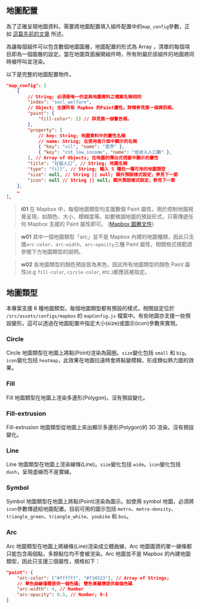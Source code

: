 ## 地圖配置

為了正確呈現地圖資料，需要將地圖配置填入組件配置中的`map_config`參數，正如 [這篇先前的文章](/front-end/introduction-to-components#component-configuration) 所述。

為讓每個組件可以包含數個地圖圖層，地圖配置的形式為 Array ，清單的每個項目即為一個圖層的設定。當在地圖頁面展開組件時，所有附屬於該組件的地圖將同時被呼叫並渲染。

以下是完整的地圖配置物件。

```json
"map_config": [
    {
        // String; 必須是唯一的並與地圖資料之檔案名稱相同
        "index": "socl_welfare",
        // Object; 支援所有 Mapbox 的Paint屬性。詳情參見第一個資訊框。
        "paint": {
            "fill-color": [] // 詳見第一個警告框。
        },
        "property": [
            // key: String; 地圖資料中的屬性名稱
            // name: String; 在使用者介面中顯示的名稱
            { "key": "vil", "name": "里界" },
            { "key": "cnt_low_income", "name": "低收入人口數" },
        ], // Array of Objects; 在地圖的彈出式視窗中顯示的屬性
        "title": "社福人口", // String; 地圖名稱
        "type": "fill", // String; 輸入 5 種任一種可用的地圖類型
        "size": null, // String || null; 額外預設樣式設定，參見下一節
        "icon": null // String || null; 額外預設樣式設定，參見下一節
    },
    …
],
```

> **i01**
> 在 Mapbox 中，每個地圖類型均支援數個 Paint 屬性，用於控制地圖視覺呈現，如顏色、大小、模糊度等。如要微調地圖的預設形式，只需傳遞任何 Mapbox 支援的 Paint 屬性即可。 ([Mapbox 圖層文件](https://docs.mapbox.com/mapbox-gl-js/style-spec/layers/))

> **w01**
> 其中一個地圖類型「arc」並不是 Mapbox 內建的地圖種類，因此只支援`arc-color`、`arc-width`、`arc-opacity`三種 Paint 屬性，相關格式規範請參閱下方地圖類型的說明。

> **w02**
> 各地圖類型的顏色預設皆為黑色，因此所有地圖類型的顏色 Paint 屬性(e.g `fill-color`, `circle-color`, etc.)都應該被指定。

## 地圖類型

本專案支援 6 種地圖類型。每個地圖類型都有預設的樣式，相關設定位於 `/src/assets/configs/mapbox` 的 `mapConfig.js` 檔案中。有些地圖亦支援一些預設變形。這可以透過在地圖配置中指定大小(size)或圖示(icon)參數來實現。

### Circle

Circle 地圖類型在地圖上將點(Point)渲染為圓圈。`size`變化包括 `small` 和 `big`。`icon`變化包括 `heatmap`，此效果在地圖拉遠時會將點變模糊，形成類似熱力圖的效果。

### Fill

Fill 地圖類型在地圖上渲染多邊形(Polygon)。沒有預設變化。

### Fill-extrusion

Fill-extrusion 地圖類型從地圖上突出顯示多邊形(Polygon)的 3D 渲染。沒有預設變化。

### Line

Line 地圖類型在地圖上渲染線條(Line)。`size`變化包括 `wide`。`icon`變化包括 `dash`，呈現虛線而不是實線。

### Symbol

Symbol 地圖類型在地圖上將點(Point)渲染為圖示。如使用 symbol 地圖，必須將`icon`參數傳遞給地圖配置。目前可用的圖示包括 `metro`、`metro-density`、`triangle_green`、`triangle_white`、`youbike` 和 `bus`。

### Arc

Arc 地圖類型在地圖上將線條(Line)渲染成立體曲線，Arc 地圖圖資的單一線條都只能包含兩個點，多餘點位均不會被渲染。Arc 地圖並不是 Mapbox 的內建地圖類型，因此只支援三個屬性，規格如下：

```json
"paint": {
	"arc-color": ["#ffffff", "#f34523"], // Array of Strings;
	// 單色曲線僅需提供一個色碼; 雙色漸層請提供兩個色碼
	"arc-width": 4, // Number
	"arc-opacity": 0.5, // Number; 0-1
}
```
